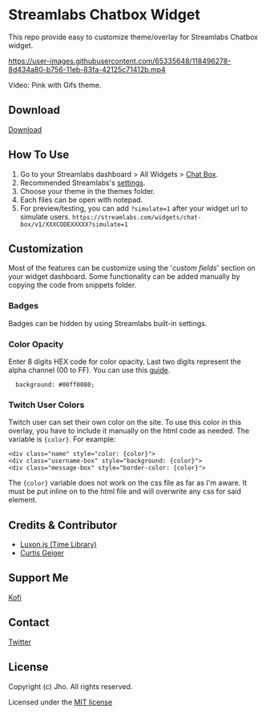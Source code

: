 # Streamlabs Chatbox Widget
This repo provide easy to customize theme/overlay for Streamlabs Chatbox widget.

https://user-images.githubusercontent.com/65335648/118496278-8d434a80-b756-11eb-83fa-42125c71412b.mp4

Video: Pink with Gifs theme.

## Download

[Download](https://github.com/jhoooooo/streamlabs-chat/archive/refs/heads/master.zip)

## How To Use

1. Go to your Streamlabs dashboard > All Widgets > [Chat Box](https://streamlabs.com/dashboard#/chatbox).
2. Recommended Streamlabs's [settings](https://user-images.githubusercontent.com/65335648/119599623-f93d4700-be17-11eb-82ae-848eb7adceb5.png).
3. Choose your theme in the themes folder.
4. Each files can be open with notepad.
5. For preview/testing, you can add `?simulate=1` after your widget url to simulate users.
`https://streamlabs.com/widgets/chat-box/v1/XXXCODEXXXXX?simulate=1`

## Customization

Most of the features can be customize using the '*custom fields*' section on your widget dashboard. Some functionality can be added manually by copying the code from snippets folder.

### Badges

Badges can be hidden by using Streamlabs built-in settings.

### Color Opacity

Enter 8 digits HEX code for color opacity. Last two digits represent the alpha channel (00 to FF). You can use this [guide](https://davidwalsh.name/hex-opacity).

```
  background: #00ff0080;
```

### Twitch User Colors

Twitch user can set their own color on the site. To use this color in this overlay, you have to include it manually on the html code as needed. The variable is `{color}`. For example:

    <div class="name" style="color: {color}">
    <div class="username-box" style="background: {color}">
    <div class="message-box" style="border-color: {color}">

The `{color}` variable does not work on the css file as far as I'm aware. It must be put inline on to the html file and will overwrite any css for said element.

## Credits & Contributor

* [Luxon.js (Time Library)](https://moment.github.io/luxon/)
* [Curtis Geiger](https://github.com/curtissimo41)

## Support Me

[Kofi](https://ko-fi.com/jhooo)

## Contact

[Twitter](https://twitter.com/JHOOOOOOOOOOOOQ)


## License

Copyright (c) Jho. All rights reserved.

Licensed under the [MIT license](https://github.com/metadotmy/streamlabs-chat/blob/master/LICENSE)
